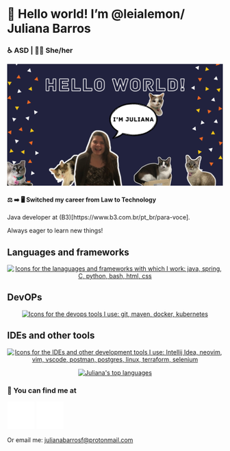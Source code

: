 # 👋 Hello world! I’m @leialemon/ Juliana Barros
### ♿ ASD | 👩‍💻 She/her
<p align="center">
  <img src="./hello world.png" alt="A picture of Juliana, a white woman with brown hair, with a speech balloon that says 'I am Juliana' against a purple background. She is surrounded by pictures of her five cats. Above them are the words 'Hello world'">
</p>
<p align="left">
  <h4> ⚖️ ➡️ 🖥️ Switched my career from Law to Technology </h4>
 Java developer at (B3)[https://www.b3.com.br/pt_br/para-voce].
  
 Always eager to learn new things! 

## Languages and frameworks
</p> 
<p align="center" display="block">
  <a href="https://skillicons.dev" rel="noopener nofererrer" target="_blank">
    <img src="https://skillicons.dev/icons?i=java,spring,c,py,bash,html,css" alt="Icons for the lanaguages and frameworks with which I work: java, spring, C, python, bash, html, css">
  </a>
</p> 

## DevOPs
</p> 
<p align="center" display="block">
  <a href="https://skillicons.dev" rel="noopener nofererrer" target="_blank">
    <img src="https://skillicons.dev/icons?i=git,maven,docker,kubernetes" alt="Icons for the devops tools I use: git, maven, docker, kubernetes">
  </a>
</p> 

## IDEs and other tools
</p> 
<p align="center" display="block">
  <a href="https://skillicons.dev" rel="noopener nofererrer" target="_blank">
    <img src="https://skillicons.dev/icons?i=idea,neovim,vim,vscode,postman,postgres,linux,terraform,selenium" alt="Icons for the IDEs and other development tools I use: Intellij Idea, neovim, vim, vscode, postman, postgres, linux, terraform, selenium">
  </a>
</p> 

<!--<p align="center">
  <a href="https://github.com/anuraghazra/github-readme-stats" rel="noopener">
    <img src="https://github-readme-stats.vercel.app/api?username=leialemon&show_icons=true&theme=omni" alt="Juliana's GitHub stats">
  </a>
</p> -->
 
<p align="center">
  <a href="https://github.com/anuraghazra/github-readme-stats" rel="noopener nofererrer" target="_blank">
    <img src="https://github-readme-stats.vercel.app/api/top-langs/?username=leialemon&theme=omni" alt="Juliana's top languages">
  </a>  
</p>


### 📨 You can find me at
<a style="text-decoration-line:none" href="https://www.linkedin.com/in/juliana-de-barros/" target="_blank" rel="noopener nofererrer">
  <img style="text-decoration-line:none" src="https://raw.githubusercontent.com/CLorant/readme-social-icons/main/large/light/linkedin.svg">
</a>

<a style="text-decoration-line:none" href="https://www.discordapp.com/users/leialemon" rel="noopener nofererrer" target="_blank">
  <img style="text-decoration-line:none" src="https://raw.githubusercontent.com/CLorant/readme-social-icons/main/large/light/discord.svg">
</a>

Or email me: julianabarrosf@protonmail.com

<!---
leialemon/leialemon is a ✨ special ✨ repository because its `README.md` (this file) appears on your GitHub profile.
You can click the Preview link to take a look at your changes.
--->
